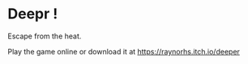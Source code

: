 # Deepr !

Escape from the heat.

Play the game online or download it at https://raynorhs.itch.io/deeper

